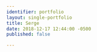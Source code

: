```yaml
---
identifier: portfolio
layout: single-portfolio
title: Serge
date: 2018-12-17 12:44:00 -0500
published: false

---
```

